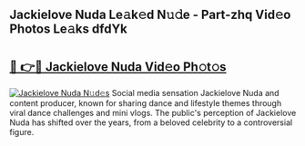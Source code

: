 ## Jackielove Nuda Le𝚊k𝚎d N𝚞𝚍e - Part-zhq Vid𝚎o Photos Le𝚊ks dfdYk

# <h2><a href="http://fbeovda.evod.top/?m=Jackielove+Nuda">🔗 👉🔴 Jackielove Nuda Vid𝚎o Ph𝚘t𝚘s</a></h2>

[![Jackielove Nuda N𝚞d𝚎s](https://i.imgur.com/8V9OHl7.gif)](http://fbeovda.evod.top/?m=Jackielove+Nuda)
Social media sensation Jackielove Nuda and content producer, known for sharing dance and lifestyle themes through viral dance challenges and mini vlogs. The public's perception of Jackielove Nuda has shifted over the years, from a beloved celebrity to a controversial figure. 
